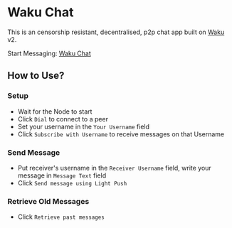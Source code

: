 # Waku Chat

This is an censorship resistant, decentralised, p2p chat app built on [Waku](https://waku.org/) v2.

Start Messaging: [Waku Chat](https://sudiptab2100.github.io/waku-user-chat/)

## How to Use?

### Setup

- Wait for the Node to start
- Click ```Dial``` to connect to a peer
- Set your username in the ```Your Username``` field
- Click ```Subscribe with Username``` to receive messages on that Username

### Send Message

- Put receiver's username in the ```Receiver Username``` field, write your message in ```Message Text``` field
- Click ```Send message using Light Push```

### Retrieve Old Messages

- Click ```Retrieve past messages```
